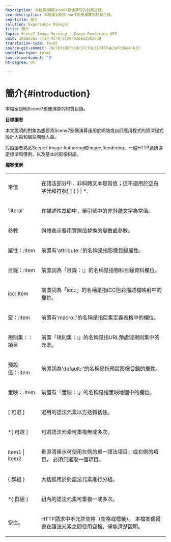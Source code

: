 ```yaml
---
description: 本檔案說明Scene7影像演算的材質目錄。
seo-description: 本檔案說明Scene7影像演算的材質目錄。
seo-title: 簡介
solution: Experience Manager
title: 簡介
topic: Scene7 Image Serving - Image Rendering API
uuid: 38da0561-7730-4170-bf29-02de325b3ad9
translation-type: tm+mt
source-git-commit: 7bc7b3a86fbcdc57cfdc31745fae3afc06e44b15
workflow-type: tm+mt
source-wordcount: '0'
ht-degree: 0%

---
```



# 簡介{#introduction}

本檔案說明Scene7影像演算的材質目錄。

**目標讀者**

本文說明的對象為想要將Scene7影像演算運用於網站或自訂應用程式的資深程式設計人員和網站開發人員。

假設讀者熟悉Scene7 Image Authoring和Image Rendering、一般HTTP通訊協定標準和慣例，以及基本的影像術語。

**檔案慣例**

<table id="simpletable_E96BA470B3CE4266A9E6ED0440A56C40"> 
 <tr class="strow"> 
  <td class="stentry"> <p>常值 </p> </td> 
  <td class="stentry"> <p>在語法部分中，非斜體文本是常值；這不適用於空白字元和符號[ ] { } | *. </p> </td> 
 </tr> 
 <tr class="strow"> 
  <td class="stentry"> <p>'literal' </p> </td> 
  <td class="stentry"> <p>在描述性章節中，單引號中的非斜體文字為常值。 </p> </td> 
 </tr> 
 <tr class="strow"> 
  <td class="stentry"> <p> <span class="varname"> 參數 </span> </p> </td> 
  <td class="stentry"> <p>斜體表示要用實際值替換的變數或參數。 </p> </td> 
 </tr> 
 <tr class="strow"> 
  <td class="stentry"> <p> <span class="codeph"> 屬性：:Item  </span> </p> </td> 
  <td class="stentry"> <p>前置有'attribute::'的名稱是指影像目錄屬性。 </p> </td> 
 </tr> 
 <tr class="strow"> 
  <td class="stentry"> <span class="codeph"> 目錄：:Item  </span> </td> 
  <td class="stentry"> <p>前置詞為「目錄：:」的名稱是指物料目錄資料欄位。 </p> </td> 
 </tr> 
 <tr class="strow"> 
  <td class="stentry"> <p> <span class="codeph"> icc::Item  </span> </p> </td> 
  <td class="stentry"> <p>前置詞為「icc::」的名稱是指ICC色彩描述檔映射中的欄位。 </p> </td> 
 </tr> 
 <tr class="strow"> 
  <td class="stentry"> <p> <span class="codeph"> 宏：:Item  </span> </p> </td> 
  <td class="stentry"> <p>前置有'macro::'的名稱是指巨集定義表格中的欄位。 </p> </td> 
 </tr> 
 <tr class="strow"> 
  <td class="stentry"> <p> <span class="codeph"> 規則集：：項目  </span> </p> </td> 
  <td class="stentry"> <p>前置「規則集：:」的名稱是指URL預處理規則集中的元素。 </p> </td> 
 </tr> 
 <tr class="strow"> 
  <td class="stentry"> <p> <span class="codeph"> 預設值：:Item  </span> </p> </td> 
  <td class="stentry"> <p>前置詞為'default::'的名稱是指預設影像目錄的屬性。 </p> </td> 
 </tr> 
 <tr class="strow"> 
  <td class="stentry"> <p> <span class="codeph"> 暈映：:Item  </span> </p> </td> 
  <td class="stentry"> <p>前置有「暈映：:」的名稱是指暈映地圖中的欄位。 </p> </td> 
 </tr> 
 <tr class="strow"> 
  <td class="stentry"> <p>[ <span class="varname">可選</span> ] </p> </td> 
  <td class="stentry"> <p>選用的語法元素以方括弧括住。 </p> </td> 
 </tr> 
 <tr class="strow"> 
  <td class="stentry"> <p>*[ <span class="varname">可選</span> ] </p> </td> 
  <td class="stentry"> <p>可選語法元素可重複無或多次。 </p> </td> 
 </tr> 
 <tr class="strow"> 
  <td class="stentry"> <p> <span class="varname"> item1  </span>|  <span class="varname"> item2  </span> </p> </td> 
  <td class="stentry"> <p>垂直清單示可使用左側的單一語法項目，或右側的項目。 必須只選取一個項目。 </p> </td> 
 </tr> 
 <tr class="strow"> 
  <td class="stentry"> <p>{ <span class="varname"> 群組 </span> } </p> </td> 
  <td class="stentry"> <p>大括弧用於對語法元素進行分組。 </p> </td> 
 </tr> 
 <tr class="strow"> 
  <td class="stentry"> <p>*{ <span class="varname"> 群組 </span> } </p> </td> 
  <td class="stentry"> <p>組內的語法元素可重複一或多次。 </p> </td> 
 </tr> 
 <tr class="strow"> 
  <td class="stentry"> <p>空白。 </p> </td> 
  <td class="stentry"> <p>HTTP請求中不允許空格（空格或標籤）。 本檔案偶爾會在語法元素之間使用空格，僅能清楚說明。 </p> </td> 
 </tr> 
</table>

